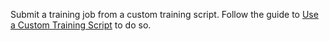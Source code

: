 Submit a training job from a custom training script.
Follow the guide to [Use a Custom Training Script](/services/ml/upload-training-script/) to do so.
